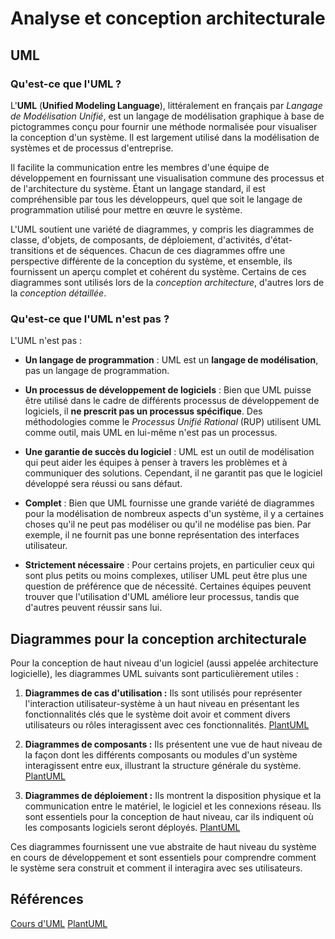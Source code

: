 # Analyse et conception architecturale

## UML

### Qu'est-ce que l'UML ?

L'**UML** (**Unified Modeling Language**), littéralement en français par _Langage de Modélisation Unifié_,
est un langage de modélisation graphique à base de pictogrammes conçu pour fournir une méthode normalisée pour
visualiser la conception d'un système. Il est largement utilisé dans la modélisation de systèmes et de processus
d'entreprise.

Il facilite la communication entre les membres d'une équipe de développement en fournissant une visualisation commune
des processus et de l'architecture du système. Étant un langage standard, il est compréhensible par tous les
développeurs, quel que soit le langage de programmation utilisé pour mettre en œuvre le système.

L'UML soutient une variété de diagrammes, y compris les diagrammes de classe, d'objets, de composants, de déploiement,
d'activités, d'état-transitions et de séquences. Chacun de ces diagrammes offre une perspective différente de la
conception du système, et ensemble, ils fournissent un aperçu complet et cohérent du système. Certains de ces diagrammes
sont utilisés lors de la _conception architecture_, d'autres lors de la _conception détaillée_.

### Qu'est-ce que l'UML n'est pas ?

L'UML n'est pas :

- **Un langage de programmation** : UML est un **langage de modélisation**, pas un langage de programmation.

- **Un processus de développement de logiciels** : Bien que UML puisse être utilisé dans le cadre de différents
  processus de développement de logiciels, il **ne prescrit pas un processus spécifique**. Des méthodologies comme le
  _Processus Unifié Rational_ (RUP) utilisent UML comme outil, mais UML en lui-même n'est pas un processus.

- **Une garantie de succès du logiciel** : UML est un outil de modélisation qui peut aider les équipes à penser à
  travers les problèmes et à communiquer des solutions. Cependant, il ne garantit pas que le logiciel développé sera
  réussi ou sans défaut.

- **Complet** : Bien que UML fournisse une grande variété de diagrammes pour la modélisation de nombreux aspects d'un
  système, il y a certaines choses qu'il ne peut pas modéliser ou qu'il ne modélise pas bien. Par exemple, il ne fournit
  pas une bonne représentation des interfaces utilisateur.

- **Strictement nécessaire** : Pour certains projets, en particulier ceux qui sont plus petits ou moins complexes,
  utiliser UML peut être plus une question de préférence que de nécessité. Certaines équipes peuvent trouver que
  l'utilisation d'UML améliore leur processus, tandis que d'autres peuvent réussir sans lui.

## Diagrammes pour la conception architecturale

Pour la conception de haut niveau d'un logiciel (aussi appelée architecture logicielle), les diagrammes UML suivants
sont particulièrement utiles :

1. **Diagrammes de cas d'utilisation :** Ils sont utilisés pour représenter l'interaction utilisateur-système à un
   haut niveau en présentant les fonctionnalités clés que le système doit avoir et comment divers utilisateurs
   ou rôles interagissent avec ces fonctionnalités. [PlantUML](https://plantuml.com/en/use-case-diagram)

2. **Diagrammes de composants :** Ils présentent une vue de haut niveau de la façon dont les différents composants ou
   modules d'un système interagissent entre eux, illustrant la structure générale du
   système. [PlantUML](https://plantuml.com/en/component-diagram)

3. **Diagrammes de déploiement :** Ils montrent la disposition physique et la communication entre le matériel, le
   logiciel et les connexions réseau. Ils sont essentiels pour la conception de haut niveau, car ils indiquent où les
   composants logiciels seront déployés. [PlantUML](https://plantuml.com/en/deployment-diagram)

Ces diagrammes fournissent une vue abstraite de haut niveau du système en cours de développement et sont essentiels pour
comprendre comment le système sera construit et comment il interagira avec ses utilisateurs.

## Références

[Cours d'UML](https://laurent-audibert.developpez.com/Cours-UML/)
[PlantUML](https://plantuml.com/en/)